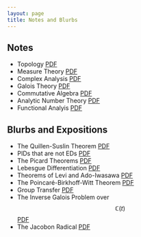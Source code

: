 ```yaml
---
layout: page 
title: Notes and Blurbs
---
```


## Notes 

* Topology [PDF](https://swayamchube.github.io/research-interests/topology/main.pdf)  
* Measure Theory [PDF](https://swayamchube.github.io/research-interests/measure-theory/main.pdf)
* Complex Analysis [PDF](https://swayamchube.github.io/research-interests/complex-analysis/main.pdf)
* Galois Theory [PDF](https://swayamchube.github.io/research-interests/galois/main.pdf)
* Commutative Algebra [PDF](https://swayamchube.github.io/research-interests/comm-alg/main.pdf)
* Analytic Number Theory [PDF](https://swayamchube.github.io/math/analytic-nt/main.pdf)
* Functional Analyis [PDF](https://swayamchube.github.io/math/functional-analysis/main.pdf)

## Blurbs and Expositions

* The Quillen-Suslin Theorem [PDF](https://swayamchube.github.io/math/quillen-suslin/main.pdf)
* PIDs that are not EDs [PDF](https://swayamchube.github.io/math/PID-not-ED/main.pdf)
* The Picard Theorems [PDF](https://swayamchube.github.io/math/picard/main.pdf)
* Lebesgue Differentiation [PDF](https://swayamchube.github.io/math/lebesgue-differentiation/main.pdf)
* Theorems of Levi and Ado-Iwasawa [PDF](https://swayamchube.github.io/math/levi-ado-iwasawa/main.pdf)
* The Poincaré-Birkhoff-Witt Theorem [PDF](https://swayamchube.github.io/math/pbw/main.pdf)
* Group Transfer [PDF](https://swayamchube.github.io/math/transfer/main.pdf)
* The Inverse Galois Problem over $$\mathbb{C}(t)$$ [PDF](https://swayamchube.github.io/math/igp-ct/main.pdf)
* The Jacobon Radical [PDF](https://swayamchube.github.io/math/jacobson-radical/main.pdf)